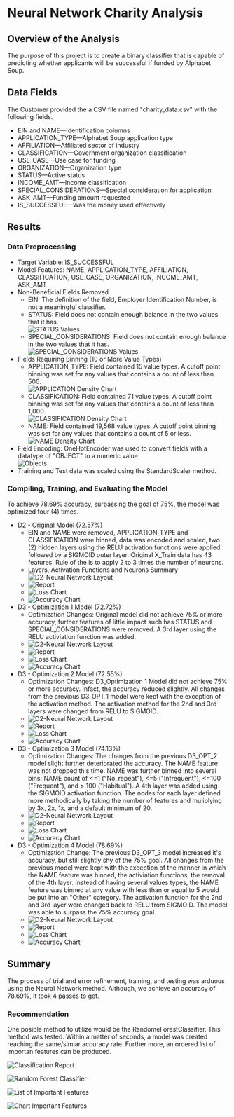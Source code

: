 # Neural Network Charity Analysis

## Overview of the Analysis
The purpose of this project is to create a binary classifier that is capable of predicting whether applicants will be successful if funded by Alphabet Soup.

## Data Fields
The Customer provided the a CSV file named "charity_data.csv" with the following fields.
* EIN and NAME—Identification columns
* APPLICATION_TYPE—Alphabet Soup application type
* AFFILIATION—Affiliated sector of industry
* CLASSIFICATION—Government organization classification
* USE_CASE—Use case for funding
* ORGANIZATION—Organization type
* STATUS—Active status
* INCOME_AMT—Income classification
* SPECIAL_CONSIDERATIONS—Special consideration for application
* ASK_AMT—Funding amount requested
* IS_SUCCESSFUL—Was the money used effectively

## Results
### Data Preprocessing
* Target Variable: IS_SUCCESSFUL
* Model Features: NAME, APPLICATION_TYPE, AFFILIATION, CLASSIFICATION, USE_CASE, ORGANIZATION, INCOME_AMT, ASK_AMT
* Non-Beneficial Fields Removed
    * EIN: The definition of the field, Employer Identification Number, is not a meaningful classifier.
    * STATUS: Field does not contain enough balance in the two values that it has.</br>![STATUS Values](Images/Status.PNG)
    * SPECIAL_CONSIDERATIONS: Field does not contain enough balance in the two values that it has.</br>![SPECIAL_CONSIDERATIONS Values](Images/Special.PNG)
* Fields Requiring Binning (10 or More Value Types)
    * APPLICATION_TYPE: Field contained 15 value types. A cutoff point binning was set for any values that contains a count of less than 500.</br>![APPLICATION Density Chart](Images/Application_Density.PNG)
    * CLASSIFICATION: Field contained 71 value types. A cutoff point binning was set for any values that contains a count of less than 1,000.</br>![CLASSIFICATION Density Chart](Images/Classification_Density.PNG)
    * NAME: Field contained 19,568 value types. A cutoff point binning was set for any values that contains a count of 5 or less.</br>![NAME Density Chart](Images/Name_Density.PNG)
* Field Encoding: OneHotEncoder was used to convert fields with a datatype of "OBJECT" to a numeric value.</br>![Objects](Images/Object_Fields.PNG)
* Training and Test data was scaled using the StandardScaler method.

### Compiling, Training, and Evaluating the Model
To achieve 78.69% accuracy, surpassing the goal of 75%, the model was optimized four (4) times.
* D2 - Original Model (72.57%)
    * EIN and NAME were removed, APPLICATION_TYPE and CLASSIFICATION were binned, data was encoded and scaled, two (2) hidden layers using the RELU activation functions were applied followed by a SIGMOID outer layer. Original X_Train data has 43 features. Rule of the is to apply 2 to 3 times the number of neurons.
    * Layers, Activation Functions and Neurons Summary</br>![D2-Neural Network Layout](Images/Neural_Network_D2.PNG)
    * ![Report](Images/Model_Accuracy_D2.PNG)
    * ![Loss Chart](Images/Loss_Chart_D2.PNG)
    * ![Accuracy Chart](Images/Accuracy_Chart_D2.PNG)
* D3 - Optimization 1 Model (72.72%)
    * Optimization Changes: Original model did not achieve 75% or more accuracy, further features of little impact such has STATUS and SPECIAL_CONSIDERATIONS were removed. A 3rd layer using the RELU activiation function was added.
    * ![D2-Neural Network Layout](Images/Neural_Network_D3_1.PNG)
    * ![Report](Images/Model_Accuracy_D3_1.PNG)
    * ![Loss Chart](Images/Loss_Chart_D3_OPT_1.PNG)
    * ![Accuracy Chart](Images/Accuracy_Chart_D3_OPT_1.PNG)
* D3 - Optimization 2 Model (72.55%)
    * Optimization Changes: D3_Optimization 1 Model did not achieve 75% or more accuracy. Infact, the accuracy reduced slightly. All changes from the previous D3_OPT_1 model were kept with the exception of the activation method. The activation method for the 2nd and 3rd layers were changed from RELU to SIGMOID.
    * ![D2-Neural Network Layout](Images/Neural_Network_D3_2.PNG)
    * ![Report](Images/Model_Accuracy_D3_2.PNG)
    * ![Loss Chart](Images/Loss_Chart_D3_OPT_2.PNG)
    * ![Accuracy Chart](Images/Accuracy_Chart_D3_OPT_2.PNG)
* D3 - Optimization 3 Model (74.13%)
    * Optimization Changes: The changes from the previous D3_OPT_2 model slight further deteriorated the accuracy. The NAME feature was not dropped this time. NAME was further binned into several bins: NAME count of <=1 ("No_repeat"), <=5 ("Infrequent"), <=100 ("Frequent"), and > 100 ("Habitual"). A 4th layer was added using the SIGMOID activation function. The nodes for each layer defined more methodically by taking the number of features and muliplying by 3x, 2x, 1x, and a default minimum of 20.
    * ![D2-Neural Network Layout](Images/Neural_Network_D3_3.PNG)
    * ![Report](Images/Model_Accuracy_D3_3.PNG)
    * ![Loss Chart](Images/Loss_Chart_D3_OPT_3.PNG)
    * ![Accuracy Chart](Images/Accuracy_Chart_D3_OPT_3.PNG)
* D3 - Optimization 4 Model (78.69%)
    * Optimization Change: The previous D3_OPT_3 model increased it's accuracy, but still slightly shy of the 75% goal. All changes from the previous model were kept with the exception of the manner in which the NAME feature was binned, the activiation functions, the removal of the 4th layer. Instead of having several values types, the NAME feature was binned at any value with less than or equal to 5 would be put into an "Other" category. The activation function for the 2nd and 3rd layer were changed back to RELU from SIGMOID. The model was able to surpass the 75% accuracy goal.
    * ![D2-Neural Network Layout](Images/Neural_Network_D3_4.PNG)
    * ![Report](Images/Model_Accuracy_D3_4.PNG)
    * ![Loss Chart](Images/Loss_Chart_D3_OPT_4.PNG)
    * ![Accuracy Chart](Images/Accuracy_Chart_D3_OPT_4.PNG)

## Summary
The process of trial and error refinement, training, and testing was arduous using the Neural Network method. Although, we achieve an accuracy of 78.69%, it took 4 passes to get.

### Recommendation
One posible method to utilize would be the RandomeForestClassifier. This method was tested. Within a matter of seconds, a model was created reaching the same/simiar accuracy rate. Further more, an ordered list of importan features can be produced.

![Classification Report](Images/Classification_Rpt.PNG)

![Random Forest Classifier](Images/RandomForest.PNG)

![List of Important Features](Images/Feature_Importance_List.PNG)

![Chart Important Features](Images/Feature_Importance_Chart.PNG)